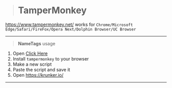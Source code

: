 ># TamperMonkey
https://www.tampermonkey.net/ works for `Chrome/Microsoft Edge/Safari/FireFox/Opera Next/Dolphin Browser/UC Browser`
__________________________________
>**NameTags** usage
1. Open [Click Here](https://raw.githubusercontent.com/ZaResX/KrunkerZares/master/TamperMonkey/NameTags)
2. Install `tampermonkey` to your browser
3. Make a new script
4. Paste the script and save it
5. Open https://krunker.io/
__________________________________
